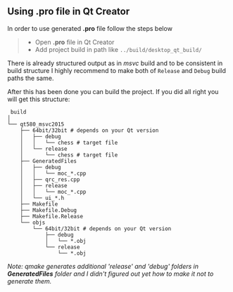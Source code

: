 Using .pro file in Qt Creator
-------------

In order to use generated **.pro** file follow the steps below

> - Open **.pro** file in Qt Creator
> - Add project build in path like `../build/desktop_qt_build/`

There is already structured output as in *msvc* build and to be consistent in build structure I highly recommend to make both of `Release` and `Debug` build paths the same.

After this has been done you can build the project.
If you did all right you will get this structure:
```
 build
│
└── qt580_msvc2015
    ├── 64bit/32bit # depends on your Qt version
    │   ├── debug
    │   │   └── chess # target file
    │   └── release
    │       └── chess # target file
    ├── GeneratedFiles
    │   ├── debug
    │   │   └── moc_*.cpp
    │   ├── qrc_res.cpp
    │   ├── release
    │   │   └── moc_*.cpp
    │   └── ui_*.h
    ├── Makefile
    ├── Makefile.Debug
    ├── Makefile.Release
    └── objs
        └── 64bit/32bit # depends on your Qt version
            ├── debug
            │   └── *.obj
            └── release
                └── *.obj
```

*Note: qmake generates additional 'release' and 'debug' folders in **GeneratedFiles** folder and I didn't figured out yet how to make it not to generate them.*
